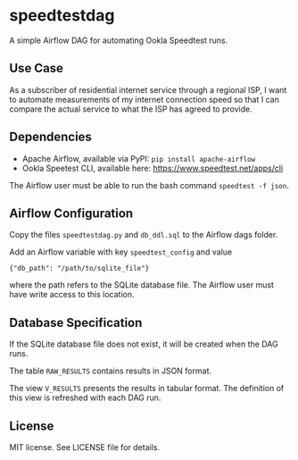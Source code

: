 # speedtestdag

A simple Airflow DAG for automating Ookla Speedtest runs.

## Use Case

As a subscriber of residential internet service through a regional ISP,
I want to automate measurements of my internet connection speed
so that I can compare the actual service to what the ISP has agreed to provide.

## Dependencies

* Apache Airflow, available via PyPI: `pip install apache-airflow`
* Ookla Speetest CLI, available here: https://www.speedtest.net/apps/cli

The Airflow user must be able to run the bash command `speedtest -f json`.

## Airflow Configuration

Copy the files `speedtestdag.py` and `db_ddl.sql` to the Airflow dags folder.

Add an Airflow variable with key `speedtest_config` and value
```
{"db_path": "/path/to/sqlite_file"}
```
where the path refers to the SQLite database file.
The Airflow user must have write access to this location.

## Database Specification

If the SQLite database file does not exist, it will be created when the DAG runs.

The table `RAW_RESULTS` contains results in JSON format.

The view `V_RESULTS` presents the results in tabular format.
The definition of this view is refreshed with each DAG run.

## License

MIT license. See LICENSE file for details.